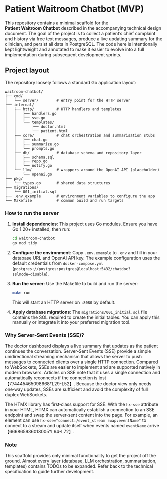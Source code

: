 # Patient Waitroom Chatbot (MVP)

This repository contains a minimal scaffold for the **Patient Waitroom Chatbot**
described in the accompanying technical design document.  The goal of the
project is to collect a patient’s chief complaint and history via free text
messages, produce a live updating summary for the clinician, and persist all
data in PostgreSQL.  The code here is intentionally kept lightweight and
annotated to make it easier to evolve into a full implementation during
subsequent development sprints.

## Project layout

The repository loosely follows a standard Go application layout:

```
waitroom-chatbot/
├── cmd/
│   └── server/        # entry point for the HTTP server
├── internal/
│   ├── http/          # HTTP handlers and templates
│   │   ├── handlers.go
│   │   ├── sse.go
│   │   └── templates/
│   │       ├── doctor.html
│   │       └── patient.html
│   ├── core/          # chat orchestration and summarisation stubs
│   │   ├── chat.go
│   │   ├── summarize.go
│   │   └── prompts.go
│   ├── db/            # database schema and repository layer
│   │   ├── schema.sql
│   │   ├── repo.go
│   │   └── notify.go
│   └── llm/           # wrappers around the OpenAI API (placeholder)
│       └── openai.go
├── pkg/
│   └── types.go       # shared data structures
├── migrations/
│   └── 001_initial.sql
├── .env.example       # environment variables to configure the app
└── Makefile           # common build and run targets
```

### How to run the server

1. **Install dependencies**: This project uses Go modules.  Ensure you have
   Go 1.20+ installed, then run:

   ```bash
   cd waitroom-chatbot
   go mod tidy
   ```

2. **Configure the environment**: Copy `.env.example` to `.env` and fill in
   your database URL and OpenAI API key.  The example configuration uses the
   default credentials from `docker-compose.yml`
   (`postgres://postgres:postgres@localhost:5432/chatdoc?sslmode=disable`).

3. **Run the server**: Use the Makefile to build and run the server:

   ```bash
   make run
   ```

   This will start an HTTP server on `:8080` by default.

4. **Apply database migrations**: The `migrations/001_initial.sql` file contains
   the SQL required to create the initial tables.  You can apply this manually
   or integrate it into your preferred migration tool.

### Why Server‑Sent Events (SSE)?

The doctor dashboard displays a live summary that updates as the patient
continues the conversation.  Server‑Sent Events (SSE) provide a simple
unidirectional streaming mechanism that allows the server to push messages to
connected clients over a single HTTP connection.  Compared to WebSockets,
SSEs are easier to implement and are supported natively in modern browsers.
Articles on SSE note that it uses a single connection and automatically
reconnects if the connection is lost【774445465098668†L29-L52】.  Because the
doctor view only needs one‑way updates, SSEs are sufficient and avoid the
complexity of full duplex WebSockets.

The HTMX library has first‑class support for SSE.  With the `hx-sse` attribute
in your HTML, HTMX can automatically establish a connection to an SSE endpoint
and swap the server‑sent content into the page.  For example, an element can
use `hx-sse="connect:/event_stream swap:eventName"` to connect to a stream
and update itself when events named `eventName` arrive【666865936018005†L64-L72】.

### Note

This scaffold provides only minimal functionality to get the project off the
ground.  Almost every layer (database, LLM orchestration, summarisation,
templates) contains TODOs to be expanded.  Refer back to the technical
specification to guide further development.